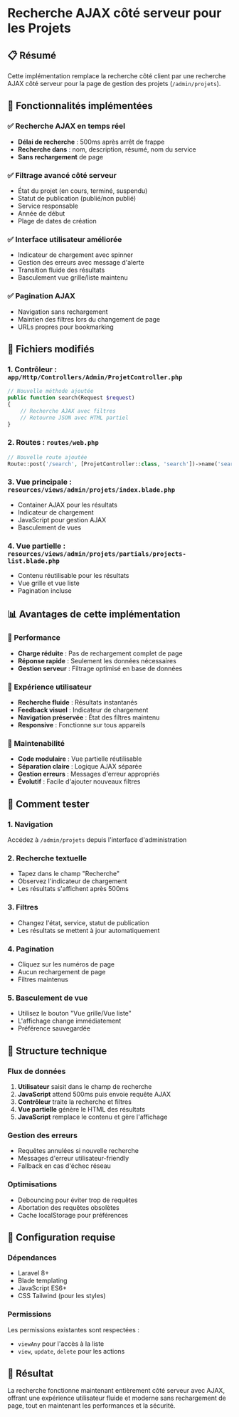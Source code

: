 # Recherche AJAX côté serveur pour les Projets

## 📋 Résumé

Cette implémentation remplace la recherche côté client par une recherche AJAX côté serveur pour la page de gestion des projets (`/admin/projets`).

## 🚀 Fonctionnalités implémentées

### ✅ Recherche AJAX en temps réel
- **Délai de recherche** : 500ms après arrêt de frappe
- **Recherche dans** : nom, description, résumé, nom du service
- **Sans rechargement** de page

### ✅ Filtrage avancé côté serveur
- État du projet (en cours, terminé, suspendu)
- Statut de publication (publié/non publié)
- Service responsable
- Année de début
- Plage de dates de création

### ✅ Interface utilisateur améliorée
- Indicateur de chargement avec spinner
- Gestion des erreurs avec message d'alerte
- Transition fluide des résultats
- Basculement vue grille/liste maintenu

### ✅ Pagination AJAX
- Navigation sans rechargement
- Maintien des filtres lors du changement de page
- URLs propres pour bookmarking

## 🔧 Fichiers modifiés

### 1. Contrôleur : `app/Http/Controllers/Admin/ProjetController.php`
```php
// Nouvelle méthode ajoutée
public function search(Request $request)
{
    // Recherche AJAX avec filtres
    // Retourne JSON avec HTML partiel
}
```

### 2. Routes : `routes/web.php`
```php
// Nouvelle route ajoutée
Route::post('/search', [ProjetController::class, 'search'])->name('search');
```

### 3. Vue principale : `resources/views/admin/projets/index.blade.php`
- Container AJAX pour les résultats
- Indicateur de chargement
- JavaScript pour gestion AJAX
- Basculement de vues

### 4. Vue partielle : `resources/views/admin/projets/partials/projects-list.blade.php`
- Contenu réutilisable pour les résultats
- Vue grille et vue liste
- Pagination incluse

## 📊 Avantages de cette implémentation

### 🚀 Performance
- **Charge réduite** : Pas de rechargement complet de page
- **Réponse rapide** : Seulement les données nécessaires
- **Gestion serveur** : Filtrage optimisé en base de données

### 🎯 Expérience utilisateur
- **Recherche fluide** : Résultats instantanés
- **Feedback visuel** : Indicateur de chargement
- **Navigation préservée** : État des filtres maintenu
- **Responsive** : Fonctionne sur tous appareils

### 🔧 Maintenabilité
- **Code modulaire** : Vue partielle réutilisable
- **Séparation claire** : Logique AJAX séparée
- **Gestion erreurs** : Messages d'erreur appropriés
- **Évolutif** : Facile d'ajouter nouveaux filtres

## 🧪 Comment tester

### 1. Navigation
Accédez à `/admin/projets` depuis l'interface d'administration

### 2. Recherche textuelle
- Tapez dans le champ "Recherche"
- Observez l'indicateur de chargement
- Les résultats s'affichent après 500ms

### 3. Filtres
- Changez l'état, service, statut de publication
- Les résultats se mettent à jour automatiquement

### 4. Pagination
- Cliquez sur les numéros de page
- Aucun rechargement de page
- Filtres maintenus

### 5. Basculement de vue
- Utilisez le bouton "Vue grille/Vue liste"
- L'affichage change immédiatement
- Préférence sauvegardée

## 🔧 Structure technique

### Flux de données
1. **Utilisateur** saisit dans le champ de recherche
2. **JavaScript** attend 500ms puis envoie requête AJAX
3. **Contrôleur** traite la recherche et filtres
4. **Vue partielle** génère le HTML des résultats
5. **JavaScript** remplace le contenu et gère l'affichage

### Gestion des erreurs
- Requêtes annulées si nouvelle recherche
- Messages d'erreur utilisateur-friendly
- Fallback en cas d'échec réseau

### Optimisations
- Debouncing pour éviter trop de requêtes
- Abortation des requêtes obsolètes
- Cache localStorage pour préférences

## 📝 Configuration requise

### Dépendances
- Laravel 8+
- Blade templating
- JavaScript ES6+
- CSS Tailwind (pour les styles)

### Permissions
Les permissions existantes sont respectées :
- `viewAny` pour l'accès à la liste
- `view`, `update`, `delete` pour les actions

## 🎉 Résultat

La recherche fonctionne maintenant entièrement côté serveur avec AJAX, offrant une expérience utilisateur fluide et moderne sans rechargement de page, tout en maintenant les performances et la sécurité.
